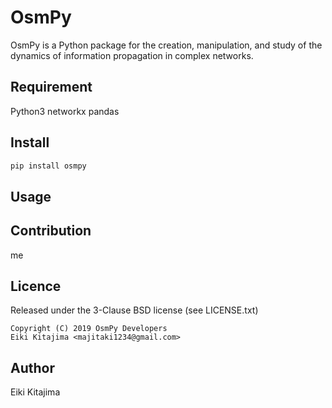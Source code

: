 OsmPy
====

OsmPy is a Python package for the creation, manipulation, and study of the dynamics of information propagation in complex networks.

## Requirement
Python3
networkx
pandas

## Install

```sh
pip install osmpy
```

## Usage

## Contribution
me

## Licence
Released under the 3-Clause BSD license (see LICENSE.txt)
```
Copyright (C) 2019 OsmPy Developers
Eiki Kitajima <majitaki1234@gmail.com>
```

## Author
Eiki Kitajima
